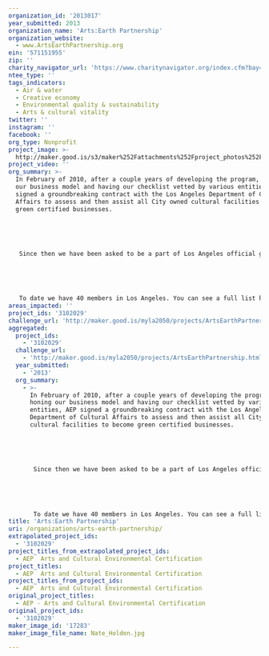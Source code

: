 ```yaml
---
organization_id: '2013017'
year_submitted: 2013
organization_name: 'Arts:Earth Partnership'
organization_website:
  - www.ArtsEarthPartnership.org
ein: '571151955'
zip: ''
charity_navigator_url: 'https://www.charitynavigator.org/index.cfm?bay=search.profile&ein=571151955'
ntee_type: ''
tags_indicators:
  - Air & water
  - Creative economy
  - Environmental quality & sustainability
  - Arts & cultural vitality
twitter: ''
instagram: ''
facebook: ''
org_type: Nonprofit
project_image: >-
  http://maker.good.is/s3/maker%252Fattachments%252Fproject_photos%252Fimages%252F17283%252Fdisplay%252FNate_Holden.jpg=c570x385
project_video: ''
org_summary: >-
  In February of 2010, after a couple years of developing the program, honing
  our business model and having our checklist vetted by various entities, AEP
  signed a groundbreaking contract with the Los Angeles Department of Cultural
  Affairs to assess and then assist all City owned cultural facilities to become
  green certified businesses. 
   
   
   
   
   
   Since then we have been asked to be a part of Los Angeles official green business certification program, sharing administrative duties with the Los Angeles Community College District (LACCD) and Los Angeles Visitor and Tourism Board. AEP will assess and administer any business in the arts and culture sector (Museums, Theaters, Art Galleries, Dance Studio’s, Production Offices, Arts related non-profits and Cultural Centers.) LACCD will handle restaurants, garages and general offices and Los Angeles Visitor and Tourism Board will handle green hotels and lodgings. Any business that goes through AEP certification will be recognized as a green business by the City of Los Angeles. We also have the exact same arrangement with the City of Santa Monica and their green business administrator Sustainable Works. This is a powerful new system of greening businesses through non-profits rather then city departments and is unlike any in the country or world.
   
   
   
   
   
   To date we have 40 members in Los Angeles. You can see a full list here. http://artsearthpartnership.org/members/
areas_impacted: ''
project_ids: '3102029'
challenge_url: 'http://maker.good.is/myla2050/projects/ArtsEarthPartnership.html'
aggregated:
  project_ids:
    - '3102029'
  challenge_url:
    - 'http://maker.good.is/myla2050/projects/ArtsEarthPartnership.html'
  year_submitted:
    - '2013'
  org_summary:
    - >-
      In February of 2010, after a couple years of developing the program,
      honing our business model and having our checklist vetted by various
      entities, AEP signed a groundbreaking contract with the Los Angeles
      Department of Cultural Affairs to assess and then assist all City owned
      cultural facilities to become green certified businesses. 
       
       
       
       
       
       Since then we have been asked to be a part of Los Angeles official green business certification program, sharing administrative duties with the Los Angeles Community College District (LACCD) and Los Angeles Visitor and Tourism Board. AEP will assess and administer any business in the arts and culture sector (Museums, Theaters, Art Galleries, Dance Studioâ€™s, Production Offices, Arts related non-profits and Cultural Centers.) LACCD will handle restaurants, garages and general offices and Los Angeles Visitor and Tourism Board will handle green hotels and lodgings. Any business that goes through AEP certification will be recognized as a green business by the City of Los Angeles. We also have the exact same arrangement with the City of Santa Monica and their green business administrator Sustainable Works. This is a powerful new system of greening businesses through non-profits rather then city departments and is unlike any in the country or world.
       
       
       
       
       
       To date we have 40 members in Los Angeles. You can see a full list here. http://artsearthpartnership.org/members/
title: 'Arts:Earth Partnership'
uri: /organizations/arts-earth-partnership/
extrapolated_project_ids:
  - '3102029'
project_titles_from_extrapolated_project_ids:
  - AEP  Arts and Cultural Environmental Certification
project_titles:
  - AEP  Arts and Cultural Environmental Certification
project_titles_from_project_ids:
  - AEP  Arts and Cultural Environmental Certification
original_project_titles:
  - AEP - Arts and Cultural Environmental Certification
original_project_ids:
  - '3102029'
maker_image_id: '17283'
maker_image_file_name: Nate_Holden.jpg

---
```

